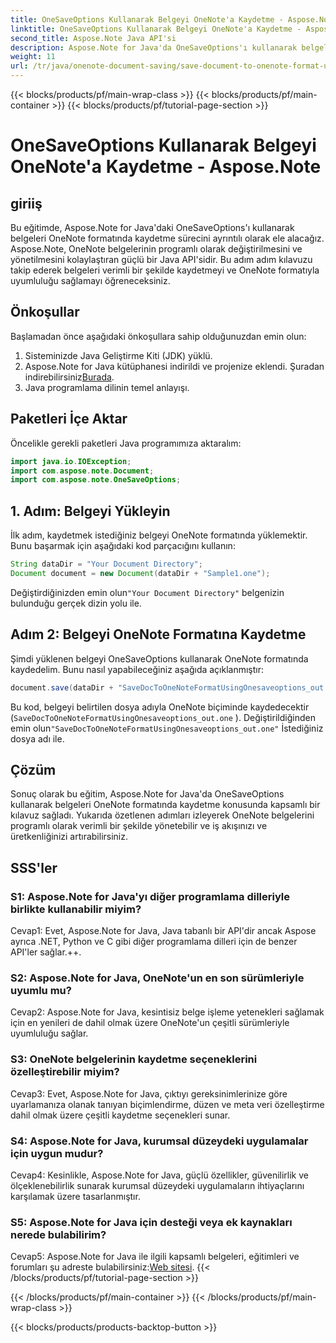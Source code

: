 ```yaml
---
title: OneSaveOptions Kullanarak Belgeyi OneNote'a Kaydetme - Aspose.Note
linktitle: OneSaveOptions Kullanarak Belgeyi OneNote'a Kaydetme - Aspose.Note
second_title: Aspose.Note Java API'si
description: Aspose.Note for Java'da OneSaveOptions'ı kullanarak belgeleri OneNote formatında nasıl kaydedeceğinizi öğrenin. Bu kapsamlı eğitimle iş akışınızı geliştirin.
weight: 11
url: /tr/java/onenote-document-saving/save-document-to-onenote-format-using-onesaveoptions/
---
```


{{< blocks/products/pf/main-wrap-class >}}
{{< blocks/products/pf/main-container >}}
{{< blocks/products/pf/tutorial-page-section >}}

# OneSaveOptions Kullanarak Belgeyi OneNote'a Kaydetme - Aspose.Note

## giriiş

Bu eğitimde, Aspose.Note for Java'daki OneSaveOptions'ı kullanarak belgeleri OneNote formatında kaydetme sürecini ayrıntılı olarak ele alacağız. Aspose.Note, OneNote belgelerinin programlı olarak değiştirilmesini ve yönetilmesini kolaylaştıran güçlü bir Java API'sidir. Bu adım adım kılavuzu takip ederek belgeleri verimli bir şekilde kaydetmeyi ve OneNote formatıyla uyumluluğu sağlamayı öğreneceksiniz.

## Önkoşullar

Başlamadan önce aşağıdaki önkoşullara sahip olduğunuzdan emin olun:
1. Sisteminizde Java Geliştirme Kiti (JDK) yüklü.
2.  Aspose.Note for Java kütüphanesi indirildi ve projenize eklendi. Şuradan indirebilirsiniz[Burada](https://releases.aspose.com/note/java/).
3. Java programlama dilinin temel anlayışı.

## Paketleri İçe Aktar

Öncelikle gerekli paketleri Java programımıza aktaralım:

```java
import java.io.IOException;
import com.aspose.note.Document;
import com.aspose.note.OneSaveOptions;
```

## 1. Adım: Belgeyi Yükleyin

İlk adım, kaydetmek istediğiniz belgeyi OneNote formatında yüklemektir. Bunu başarmak için aşağıdaki kod parçacığını kullanın:

```java
String dataDir = "Your Document Directory";
Document document = new Document(dataDir + "Sample1.one");
```

 Değiştirdiğinizden emin olun`"Your Document Directory"` belgenizin bulunduğu gerçek dizin yolu ile.

## Adım 2: Belgeyi OneNote Formatına Kaydetme

Şimdi yüklenen belgeyi OneSaveOptions kullanarak OneNote formatında kaydedelim. Bunu nasıl yapabileceğiniz aşağıda açıklanmıştır:

```java
document.save(dataDir + "SaveDocToOneNoteFormatUsingOnesaveoptions_out.one", new OneSaveOptions());
```

Bu kod, belgeyi belirtilen dosya adıyla OneNote biçiminde kaydedecektir (`SaveDocToOneNoteFormatUsingOnesaveoptions_out.one` ). Değiştirildiğinden emin olun`"SaveDocToOneNoteFormatUsingOnesaveoptions_out.one"` İstediğiniz dosya adı ile.

## Çözüm

Sonuç olarak bu eğitim, Aspose.Note for Java'da OneSaveOptions kullanarak belgeleri OneNote formatında kaydetme konusunda kapsamlı bir kılavuz sağladı. Yukarıda özetlenen adımları izleyerek OneNote belgelerini programlı olarak verimli bir şekilde yönetebilir ve iş akışınızı ve üretkenliğinizi artırabilirsiniz.

## SSS'ler

### S1: Aspose.Note for Java'yı diğer programlama dilleriyle birlikte kullanabilir miyim?

Cevap1: Evet, Aspose.Note for Java, Java tabanlı bir API'dir ancak Aspose ayrıca .NET, Python ve C gibi diğer programlama dilleri için de benzer API'ler sağlar.++.

### S2: Aspose.Note for Java, OneNote'un en son sürümleriyle uyumlu mu?

Cevap2: Aspose.Note for Java, kesintisiz belge işleme yetenekleri sağlamak için en yenileri de dahil olmak üzere OneNote'un çeşitli sürümleriyle uyumluluğu sağlar.

### S3: OneNote belgelerinin kaydetme seçeneklerini özelleştirebilir miyim?

Cevap3: Evet, Aspose.Note for Java, çıktıyı gereksinimlerinize göre uyarlamanıza olanak tanıyan biçimlendirme, düzen ve meta veri özelleştirme dahil olmak üzere çeşitli kaydetme seçenekleri sunar.

### S4: Aspose.Note for Java, kurumsal düzeydeki uygulamalar için uygun mudur?

Cevap4: Kesinlikle, Aspose.Note for Java, güçlü özellikler, güvenilirlik ve ölçeklenebilirlik sunarak kurumsal düzeydeki uygulamaların ihtiyaçlarını karşılamak üzere tasarlanmıştır.

### S5: Aspose.Note for Java için desteği veya ek kaynakları nerede bulabilirim?

 Cevap5: Aspose.Note for Java ile ilgili kapsamlı belgeleri, eğitimleri ve forumları şu adreste bulabilirsiniz:[Web sitesi](https://forum.aspose.com/c/note/28).
{{< /blocks/products/pf/tutorial-page-section >}}

{{< /blocks/products/pf/main-container >}}
{{< /blocks/products/pf/main-wrap-class >}}

{{< blocks/products/products-backtop-button >}}
